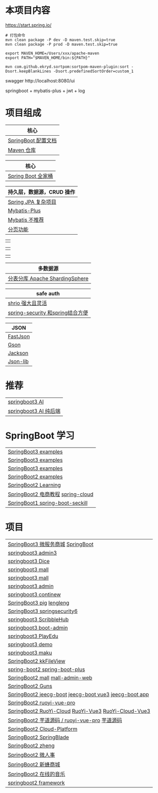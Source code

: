 # 本项目内容

https://start.spring.io/

```shell
# 打包命令
mvn clean package -P dev -D maven.test.skip=true
mvn clean package -P prod -D maven.test.skip=true
```

```
export MAVEN_HOME=/Users/xxx/apache-maven
export PATH="$MAVEN_HOME/bin:${PATH}"

mvn com.github.ekryd.sortpom:sortpom-maven-plugin:sort -Dsort.keepBlankLines -Dsort.predefinedSortOrder=custom_1

```

swagger http://localhost:8080/ui

springboot + mybatis-plus + jwt + log

# 项目组成

| 核心     |
|---|
| [SpringBoot 配置文档](https://docs.spring.io/spring-boot/appendix/application-properties/index.html)   |
| [Maven 仓库](https://mvnrepository.com/) |


| 核心                   |
|----------------------|
| [Spring  Boot 全家桶]() |

| 持久层，数据源，CRUD 操作                       |
|---------------------------------------|
| [Spring JPA 复杂项目]()                   |
| [Mybatis-Plus](https://baomidou.com/) |
| [Mybatis 不推荐]()                       |
| [分页功能](https://github.com/pagehelper) |

|      |
|------|
| []() |

|      |
|------|
| []() |

|      |
|------|
| []() |

| 多数据源                                                                     |
|--------------------------------------------------------------------------|
| [分表分库 Apache ShardingSphere]()                                           |

| safe auth                                                                 |
|---------------------------------------------------------------------------|
| [shrio 强大且灵活](https://shiro.apache.org/)                                  |
| [spring-security 和spring结合方便](https://spring.io/projects/spring-security) |

| JSON                                                   |
|--------------------------------------------------------|
| [FastJson](https://github.com/alibaba/fastjson)        |
| [Gson](https://github.com/google/gson)                 |
| [Jackson](https://github.com/FasterXML/jackson)        |
| [Json-lib](http://json-lib.sourceforge.net/index.html) |

# 推荐

|                                                    |
|--------------------------------------------------------|
| [springboot3 AI](https://github.com/dulaiduwang003/TIME-SEA-chatgpt) |
| [springboot3 AI 纯后端](https://github.com/gemingjia/gear-wenxinworkshop-starter) |

# SpringBoot 学习

|                                                    |
|--------------------------------------------------------|
| [SpringBoot3 examples](https://github.com/ZHENFENG13/spring-boot-projects) |
| [SpringBoot3 examples](https://github.com/ityouknow/spring-boot-examples) |
| [SpringBoot3 examples](https://github.com/xkcoding/spring-boot-demo) |
| [SpringBoot2 examples](https://github.com/wuyouzhuguli/SpringAll) |
| [SpringBoot2 Learning](https://gitee.com/didispace/SpringBoot-Learning) |
| [SpringBoot2 电商教程](https://github.com/macrozheng/mall-learning) [spring-cloud](https://github.com/macrozheng/mall-swarm) |
| [SpringBoot1 spring-boot-seckill](https://gitee.com/52itstyle/spring-boot-seckill)

# 项目

|                                                    |
|--------------------------------------------------------|
| [SpringBoot3 微服务商城](https://github.com/gz-yami/mall4cloud) [SpringBoot](https://github.com/gz-yami/mall4j) |
| [springboot3 admin3](https://github.com/cjbi/admin3) |
| [springboot3 Dice](https://github.com/bihell/Dice) |
| [springboot3 mall](https://github.com/wayn111/waynboot-mall) |
| [springboot3 mall](https://github.com/wayn111/newbee-mall-pro) |
| [springboot3 admin](https://github.com/hb0730/boot-admin) |
| [springboot3 continew](https://github.com/Charles7c/continew-admin) |
| [SpringBoot3 pig](https://gitee.com/log4j/pig) [lengleng](https://gitee.com/log4j) |
| [SpringBoot3 springsecurity6](https://github.com/buingoctruong/springboot3-springsecurity6-jwt) |
| [springboot3 ScribbleHub](https://github.com/dulaiduwang003/ScribbleHub) |
| [springboot3 boot-admin](https://github.com/hb0730/boot-admin) |
| [springboot3 PlayEdu](https://github.com/PlayEdu/PlayEdu) |
| [springboot3 demo](https://gitee.com/ckw1988/shiro-jwt-integration) |
| [springboot3 maku](https://github.com/makunet/maku-boot) |
| [SpringBoot2 kkFileView](https://gitee.com/kekingcn/file-online-preview) |
| [spring-boot2 spring-boot-plus](https://github.com/geekidea/spring-boot-plus) |
| [SpringBoot2 mall](https://github.com/macrozheng/mall) [mall-admin-web](https://github.com/macrozheng/mall-admin-web) |
| [SpringBoot2 Guns](https://github.com/stylefeng/Guns)  |
| [SpringBoot2 jeecg-boot](https://github.com/jeecgboot/jeecg-boot) [jeecg-boot vue3](https://github.com/jeecgboot/jeecgboot-vue3) [jeecg-boot app](https://github.com/jeecgboot/jeecg-uniapp) |
| [SpringBoot2 ruoyi-vue-pro](https://github.com/YunaiV/ruoyi-vue-pro) |
| [SpringBoot2 RuoYi-Cloud](https://github.com/yangzongzhuan/RuoYi-Cloud) [RuoYi-Vue3](https://github.com/yangzongzhuan/RuoYi-Vue3) [RuoYi-Cloud-Vue3](https://github.com/yangzongzhuan/RuoYi-Cloud-Vue3) |
| [SpringBoot2  芋道源码 / ruoyi-vue-pro](https://gitee.com/zhijiantianya/ruoyi-vue-pro) [芋道源码](https://gitee.com/yudaocode) |
| [SpringBoot2 Cloud-Platform](https://gitee.com/geek_qi/cloud-platform) |
| [SpringBoot2 SpringBlade](https://gitee.com/smallc/SpringBlade) |
| [SpringBoot2 zheng](https://gitee.com/shuzheng/zheng) |
| [SpringBoot2 微人事](https://github.com/lenve/vhr) |
| [SpringBoot2 新蜂商城](https://github.com/newbee-ltd/newbee-mall/tree/spring-boot-3.x) |
| [SpringBoot2 在线的音乐](https://github.com/Yin-Hongwei/music-website) |
| [springboot2 framework](https://github.com/liu-peiyu/geek-framework) |
